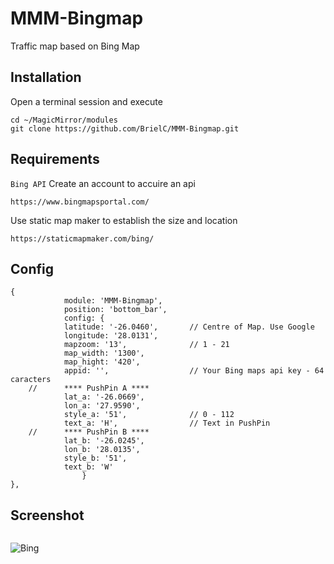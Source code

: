 # MMM-Bingmap
Traffic map based on Bing Map

## Installation
Open a terminal session and execute 
```
cd ~/MagicMirror/modules
git clone https://github.com/BrielC/MMM-Bingmap.git
```
## Requirements
`
Bing API
`
Create an account to accuire an api
```
https://www.bingmapsportal.com/
```

Use static map maker to establish the size and location
```
https://staticmapmaker.com/bing/
```

## Config
```
{
            module: 'MMM-Bingmap',
            position: 'bottom_bar',
            config: {
		    latitude: '-26.0460', 	    // Centre of Map. Use Google 
		    longitude: '28.0131', 
		    mapzoom: '13', 		        // 1 - 21
			map_width: '1300',
		    map_hight: '420', 	
		    appid: '',                  // Your Bing maps api key - 64 caracters
	//		**** PushPin A ****
			lat_a: '-26.0669',
			lon_a: '27.9590',
			style_a: '51',		        // 0 - 112
			text_a: 'H',		        // Text in PushPin
	//		**** PushPin B ****
			lat_b: '-26.0245',	
			lon_b: '28.0135',
			style_b: '51',
			text_b: 'W'
				}
},
```
## Screenshot
```
```
![Bing](https://user-images.githubusercontent.com/52597141/108409102-7ad87400-722e-11eb-8316-8568b615c7be.jpg)
```


